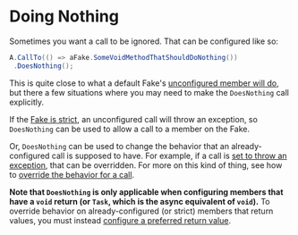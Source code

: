 # Doing Nothing

Sometimes you want a call to be ignored. That can be configured like so:
```csharp
A.CallTo(() => aFake.SomeVoidMethodThatShouldDoNothing())
 .DoesNothing();
```

This is quite close to what a default Fake's
[unconfigured member will do](doing-nothing.md#overrideable-members-are-faked),
but there a few situations where you may need to make the `DoesNothing` call
explicitly.

If the [Fake is strict](strict-fakes.md), an unconfigured call will throw an exception, so `DoesNothing` can be used to allow a call to a member on the Fake.

Or, `DoesNothing` can be used to change the behavior that an already-configured call is supposed to have. For example, if a call is [set to throw an exception](throwing-exceptions.md), that can be overridden. For more on this kind of thing, see how to [override the behavior for a call](changing-behavior-between-calls.md#overriding-the-behavior-for-a-call).

**Note that `DoesNothing` is only applicable when configuring members that have a
`void` return (or `Task`, which is the async equivalent of `void`).** To override
behavior on already-configured (or strict) members that return values, you must
instead [configure a preferred return value](specifying-return-values.md).
